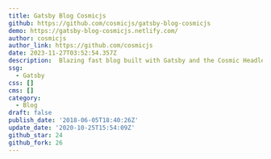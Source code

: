 ```yaml
---
title: Gatsby Blog Cosmicjs
github: https://github.com/cosmicjs/gatsby-blog-cosmicjs
demo: https://gatsby-blog-cosmicjs.netlify.com/
author: cosmicjs
author_link: https://github.com/cosmicjs
date: 2023-11-27T03:52:54.357Z
description: ️ Blazing fast blog built with Gatsby and the Cosmic Headless CMS
ssg:
  - Gatsby
css: []
cms: []
category:
  - Blog
draft: false
publish_date: '2018-06-05T18:40:26Z'
update_date: '2020-10-25T15:54:09Z'
github_star: 24
github_fork: 26
---
```

